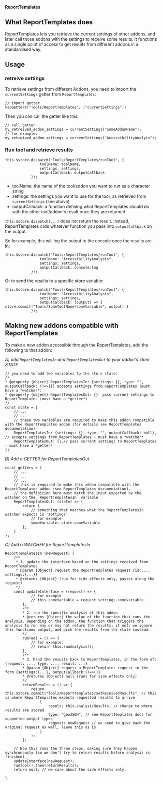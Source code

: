 **ReportTemplates**

## What ReportTemplates does

ReportTemplates lets you retrieve the current settings of other addons, and later call those addons with the settings to receive some results. It functions as a single point of access to get results from different addons in a standardised way. 


## Usage


### retreive settings

To retrieve settings from different Addons, you need to import the `currentSettings` getter from `ReportTemplates`:
```
// import getter
mapGetters("Tools/ReportTemplates", ["currentSettings"])
```

Then you can call the getter like this:
```
// call getter
my_retreived_addon_settings = currentSettings("SomeAddonName");
// for example:
my_retreived_addon_settings = currentSettings("AccessibilityAnalyis");
```

### Run tool and retrieve results
```
this.$store.dispatch("Tools/ReportTemplates/runTool", {
                toolName: toolName,
                settings: settings,
                outputCallback: outputCallback
            });
```
- toolName: the name of the tool/addon you want to run as a character string
- settings: the settings you want to use for the tool, as retrieved from `currentSettings` (see above)
- outputCallback: a function defining what ReportTemplates should do with the other tool/addon's result once they are returned.

`this.$store.dispatch(...)` does not return the result. Instead, ReportTemplates calls whatever function you pass into `outputCallback` on the output.

So for example, this will log the outout to the console once the results are in:

```
this.$store.dispatch("Tools/ReportTemplates/runTool", {
                toolName: "AccessibilityAnalysis",
                settings: settings,
                outputCallback: console.log
            });

```

Or to send the results to a specific store variable:
```
this.$store.dispatch("Tools/ReportTemplates/runTool", {
                toolName: "AccessibilityAnalysis",
                settings: settings,
                outputCallback: (output) => { store.commit("Tools/SomeToolName/someVariable", output) }
            });

```


## Making new addons compatible with ReportTemplates

To make a new addon accessible through the ReportTemplates, add the following to that addon:

*A) add `ReportTemplatesIn` and `ReportTemplatesOut` to your addon's store STATE*

```
// you need to add two variables to the store state:
/*
* @property {object} ReportTemplatesIn: {settings: {}, type: "", outputCallback: ()=>{}} accepts settings from ReportTemplates (must have a *watcher*)
* @property {object} ReportTemplatesOut: {}  pass current settings to ReportTemplates (must have a *getter*)
*/
const state = {
    // ...
    // ...
    // these two variables are required to make this addon compatible with the ReportTemplates addon (for details see ReportTemplates documentation)
    ReportTemplatesIn: {settings: {}, type: "", outputCallback: null}, // accepts settings from ReportTemplates - must have a *watcher*
    ReportTemplatesOut: {},// pass current settings to ReportTemplates - must have a *getter*
};
```


*B) Add a GETTER for ReportTemplatesOut*

```
const getters = {
    // ...
    // ...
    // ...
    // this is required to make this addon compatible with the ReportTemplates addon (see ReportTemplates documentation).
    // the definition here must match the input expected by the watcher on the `ReportTemplatesIn` variable
    ReportTemplatesOut: (state) => {
        return {
            // something that matches what the ReportTemplatesIn watcher expects in 'settings'.
            // for example
            someVariable: state.someVariable
        };
    }
};
```

*C) Add a WATCHER for ReportTemplatesIn*

```
ReportTemplatesIn (newRequest) {
    /**
     * 1. update the interface based on the settings received from ReportTemplates
     * @param {Object} request the ReportTemplates request {id:..., settings:{...}}
     * @returns {Object} (run for side effects only, passes along the request)
     */
    const updateInterface = (request) => {
            // for example
            // this.someVariable = request.settings.someVariable
        },
        /**
        * 2. run the specific analysis of this addon
        * @returns {Object} the value of the function that runs the analysis. Depending on the addon, the function that triggers the analysis to run may or may not return the results; if not, we ignore this functions output, and pick the results from the state instead.
        */
        runTool = () => {
            // for example:
            // return this.runAnalysis();
        },
        /**
        * 3. hand the results back to ReportTemplates, in the form of: {request: ..., type: ..., result: ...}
        * @param {Object} request a ReportTemplates request in the form {settings:{...}, outputCallback:()=>()}
        * @returns {Object} null (runs for side effects only)
        */
        returnResults = () => {
            return this.$store.commit("Tools/ReportTemplates/setReceivedResults", // this is where ReportTemplates expects requested results to arrive
                {
                    result: this.analysisResults, // change to where results are stored
                    type: "geoJSON", // see ReportTemplates docs for supported output types
                    request: newRequest // we need to give back the original request as well, leave this as is.
                }
            );
        };

    // Now this runs the three steps, making sure they happen synchronously (so we don't try to return results before analysis is finished)
    updateInterface(newRequest);
    runTool().then(returnResults);
    return null; // we care about the side effects only.

}
```

